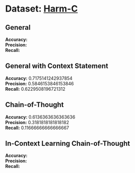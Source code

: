 # Dataset: [Harm-C](https://github.com/LCS2-IIITD/MOMENTA)

## General

**Accuracy:**    
**Precision:**   
**Recall:**  

## General with Context Statement

**Accuracy:** 0.7175141242937854   
**Precision:** 0.5846153846153846  
**Recall:** 0.6229508196721312 

## Chain-of-Thought

**Accuracy:** 0.6136363636363636      
**Precision:** 0.3181818181818182    
**Recall:** 0.11666666666666667   

## In-Context Learning Chain-of-Thought

**Accuracy:**   
**Precision:**  
**Recall:** 